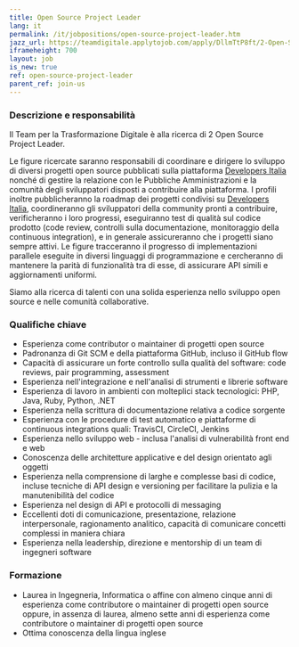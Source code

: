 ```yaml
---
title: Open Source Project Leader
lang: it
permalink: /it/jobpositions/open-source-project-leader.htm
jazz_url: https://teamdigitale.applytojob.com/apply/DllmTtP8ft/2-Open-Source-Project-Leader
iframeheight: 700
layout: job
is_new: true
ref: open-source-project-leader
parent_ref: join-us
---
```


### Descrizione e responsabilità
Il Team per la Trasformazione Digitale è alla ricerca di 2 Open Source Project Leader.

Le figure ricercate saranno responsabili di coordinare e dirigere lo sviluppo di diversi progetti open source pubblicati sulla piattaforma [Developers Italia](https://developers.italia.it/) nonché di gestire la relazione con le Pubbliche Amministrazioni e la comunità degli sviluppatori disposti a contribuire alla piattaforma. 
I profili inoltre pubblicheranno la roadmap dei progetti condivisi su [Developers Italia](https://developers.italia.it/), coordineranno gli sviluppatori della community pronti a contribuire, verificheranno i loro progressi, eseguiranno test di qualità sul codice prodotto (code review, controlli sulla documentazione, monitoraggio della continuous integration), e in generale assicureranno che i progetti siano sempre attivi.
Le figure tracceranno il progresso di implementazioni parallele eseguite in diversi linguaggi di programmazione e cercheranno di mantenere la parità di funzionalità tra di esse, di assicurare API simili e aggiornamenti uniformi.

Siamo alla ricerca di talenti con una solida esperienza nello sviluppo open source e nelle comunità collaborative.



### Qualifiche chiave
- Esperienza come contributor o maintainer di progetti open source
- Padronanza di Git SCM e della piattaforma GitHub, incluso il GitHub flow
- Capacità di assicurare un forte controllo sulla qualità del software: code reviews, pair programming, assessment
- Esperienza nell'integrazione e nell'analisi di strumenti e librerie software
- Esperienza di lavoro in ambienti con molteplici stack tecnologici: PHP, Java, Ruby, Python, .NET
- Esperienza nella scrittura di documentazione relativa a codice sorgente
- Esperienza con le procedure di test automatico e piattaforme di continuous integrations quali: TravisCI, CircleCI, Jenkins
- Esperienza nello sviluppo web - inclusa l'analisi di vulnerabilità front end e web
- Conoscenza delle architetture applicative e del design orientato agli oggetti
- Esperienza nella comprensione di larghe e complesse basi di codice, incluse tecniche di API design e versioning per facilitare la pulizia e la manutenibilità del codice
- Esperienza nel design di API e protocolli di messaging
- Eccellenti doti di comunicazione, presentazione, relazione interpersonale, ragionamento analitico, capacità di comunicare concetti complessi in maniera chiara
- Esperienza nella leadership, direzione e mentorship di un team di ingegneri software


### Formazione
- Laurea in Ingegneria, Informatica o affine con almeno cinque anni di esperienza come contributore o maintainer di progetti open source oppure, in assenza di laurea, almeno sette  anni di esperienza come contributore o maintainer di progetti open source
- Ottima conoscenza della lingua inglese


